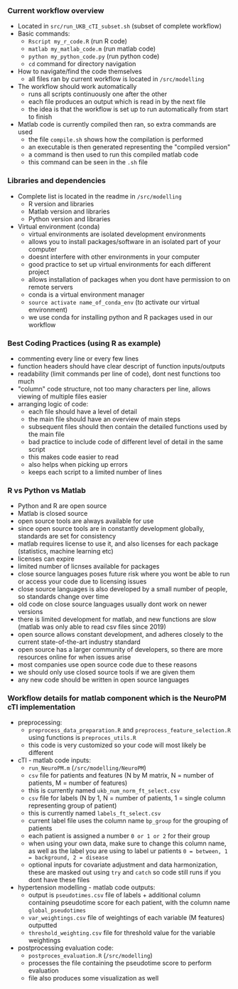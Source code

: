 ### Current workflow overview
- Located in ```src/run_UKB_cTI_subset.sh``` (subset of complete workflow)
- Basic commands:
	- ```Rscript my_r_code.R``` (run R code)
	- ```matlab my_matlab_code.m``` (run matlab code)
	- ```python my_python_code.py``` (run python code)
	- ```cd``` command for directory navigation
- How to navigate/find the code themselves
	- all files ran by current workflow is located in ```/src/modelling```
- The workflow should work automatically
	- runs all scripts continuously one after the other
	- each file produces an output which is read in by the next file
	- the idea is that the workflow is set up to run automatically from start to finish
- Matlab code is currently compiled then ran, so extra commands are used
	- the file ```compile.sh``` shows how the compilation is performed
	- an executable is then generated representing the "compiled version"
	- a command is then used to run this compiled matlab code
	- this command can be seen in the ```.sh``` file

### Libraries and dependencies
- Complete list is located in the readme in ```/src/modelling```
	- R version and libraries
	- Matlab version and libraries
	- Python version and libraries
- Virtual environment (conda)
	- virtual environments are isolated development environments
	- allows you to install packages/software in an isolated part of your computer
	- doesnt interfere with other environments in your computer
	- good practice to set up virtual environments for each different project
	- allows installation of packages when you dont have permission to on remote servers
	- conda is a virtual environment manager
	- ```source activate name_of_conda_env``` (to activate our virtual environment)
	- we use conda for installing python and R packages used in our workflow

### Best Coding Practices (using R as example)
- commenting every line or every few lines
- function headers should have clear descript of function inputs/outputs
- readability (limit commands per line of code), dont nest functions too much
- "column" code structure, not too many characters per line, allows viewing of multiple files easier
- arranging logic of code:
	- each file should have a level of detail
	- the main file should have an overview of main steps
	- subsequent files should then contain the detailed functions used by the main file
	- bad practice to include code of different level of detail in the same script
	- this makes code easier to read
	- also helps when picking up errors
	- keeps each script to a limited number of lines

### R vs Python vs Matlab
- Python and R are open source
- Matlab is closed source
- open source tools are always available for use
- since open source tools are in constantly development globally, standards are set for consistency
- matlab requires license to use it, and also licenses for each package (statistics, machine learning etc)
- licenses can expire
- limited number of licnses available for packages
- close source languages poses future risk where you wont be able to run or access your code due to licensing issues
- close source languages is also developed by a small number of people, so standards change over time
- old code on close source languages usually dont work on newer versions
- there is limited development for matlab, and new functions are slow (matlab was only able to read csv files since 2019)
- open source allows constant development, and adheres closely to the current state-of-the-art industry standard
- open source has a larger community of developers, so there are more resources online for when issues arise
- most companies use open source code due to these reasons
- we should only use closed source tools if we are given them
- any new code should be written in open source languages

### Workflow details for matlab component which is the NeuroPM cTI implementation
- preprocessing:
	- ```preprocess_data_preparation.R``` and ```preprocess_feature_selection.R``` using functions is ```preproces_utils.R```
	- this code is very customized so your code will most likely be different
- cTI - matlab code inputs:
	- ```run_NeuroPM.m``` (```/src/modelling/NeuroPM```)
	- ```csv``` file for patients and features (N by M matrix, N = number of patients, M = number of features)
	- this is currently named ```ukb_num_norm_ft_select.csv```
	- ```csv``` file for labels (N by 1, N = number of patients, 1 = single column representing group of patient)
	- this is currently named ```labels_ft_select.csv```
	- current label file uses the column name ```bp_group``` for the grouping of patients
	- each patient is assigned a number ```0 or 1 or 2``` for their group
	- when using your own data, make sure to change this column name, as well as the label you are using to label ur patients ```0 = between, 1 = background, 2 = disease```
	- optional inputs for covariate adjustment and data harmonization, these are masked out using ```try``` and ```catch``` so code still runs if you dont have these files
- hypertension modelling - matlab code outputs:
	- output is ```pseudotimes.csv``` file of labels + additional column containing pseudotime score for each patient, with the column name ```global_pseudotimes```
	- ```var_weightings.csv``` file of weightings of each variable (M features) outputted
	- ```threshold_weighting.csv``` file for threshold value for the variable weightings
- postprocessing evaluation code:
	- ```postproces_evaluation.R``` (```/src/modelling```)
	- processes the file containing the pseudotime score to perform evaluation
	- file also produces some visualization as well
